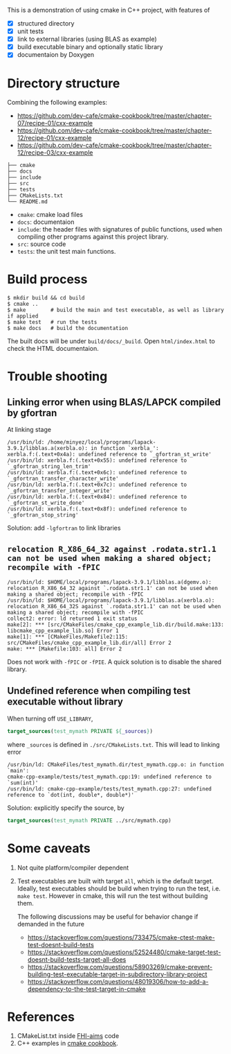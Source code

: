 This is a demonstration of using cmake in C++ project, with features of

- [X] structured directory
- [X] unit tests
- [X] link to external libraries (using BLAS as example)
- [X] build executable binary and optionally static library
- [X] documentaion by Doxygen

# Directory structure

Combining the following examples:
- <https://github.com/dev-cafe/cmake-cookbook/tree/master/chapter-07/recipe-01/cxx-example>
- <https://github.com/dev-cafe/cmake-cookbook/tree/master/chapter-12/recipe-01/cxx-example>
- <https://github.com/dev-cafe/cmake-cookbook/tree/master/chapter-12/recipe-03/cxx-example>

```
├── cmake
├── docs
├── include
├── src
├── tests
├── CMakeLists.txt
└── README.md
```

- `cmake`: cmake load files
- `docs`: documentaion
- `include`: the header files with signatures of public functions, used when compiling other programs against this project library.
- `src`: source code
- `tests`: the unit test main functions.

# Build process

```shell
$ mkdir build && cd build
$ cmake ..
$ make        # build the main and test executable, as well as library if applied
$ make test   # run the tests
$ make docs   # build the documentation
```

The built docs will be under `build/docs/_build`. Open `html/index.html` to check the HTML documentaion.

# Trouble shooting

## Linking error when using BLAS/LAPCK compiled by gfortran

At linking stage

```
/usr/bin/ld: /home/minyez/local/programs/lapack-3.9.1/libblas.a(xerbla.o): in function `xerbla_':
xerbla.f:(.text+0x4a): undefined reference to `_gfortran_st_write'
/usr/bin/ld: xerbla.f:(.text+0x55): undefined reference to `_gfortran_string_len_trim'
/usr/bin/ld: xerbla.f:(.text+0x6c): undefined reference to `_gfortran_transfer_character_write'
/usr/bin/ld: xerbla.f:(.text+0x7c): undefined reference to `_gfortran_transfer_integer_write'
/usr/bin/ld: xerbla.f:(.text+0x84): undefined reference to `_gfortran_st_write_done'
/usr/bin/ld: xerbla.f:(.text+0x8f): undefined reference to `_gfortran_stop_string'
```

Solution: add `-lgfortran` to link libraries

## `relocation R_X86_64_32 against .rodata.str1.1 can not be used when making a shared object; recompile with -fPIC`

```
/usr/bin/ld: $HOME/local/programs/lapack-3.9.1/libblas.a(dgemv.o): relocation R_X86_64_32 against `.rodata.str1.1' can not be used when making a shared object; recompile with -fPIC
/usr/bin/ld: $HOME/local/programs/lapack-3.9.1/libblas.a(xerbla.o): relocation R_X86_64_32S against `.rodata.str1.1' can not be used when making a shared object; recompile with -fPIC
collect2: error: ld returned 1 exit status
make[2]: *** [src/CMakeFiles/cmake_cpp_example_lib.dir/build.make:133: libcmake_cpp_example_lib.so] Error 1
make[1]: *** [CMakeFiles/Makefile2:115: src/CMakeFiles/cmake_cpp_example_lib.dir/all] Error 2
make: *** [Makefile:103: all] Error 2
```

Does not work with `-fPIC` or `-fPIE`.
A quick solution is to disable the shared library.

## Undefined reference when compiling test executable without library

When turning off `USE_LIBRARY`,

```cmake
target_sources(test_mymath PRIVATE ${_sources})
```

where `_sources` is defined in `./src/CMakeLists.txt`. This will lead to linking error

```
/usr/bin/ld: CMakeFiles/test_mymath.dir/test_mymath.cpp.o: in function `main':
cmake-cpp-example/tests/test_mymath.cpp:19: undefined reference to `sum(int)'
/usr/bin/ld: cmake-cpp-example/tests/test_mymath.cpp:27: undefined reference to `dot(int, double*, double*)'
```

Solution: explicitly specify the source, by

```cmake
target_sources(test_mymath PRIVATE ../src/mymath.cpp)
```

# Some caveats

1. Not quite platform/compiler dependent
2. Test executables are built with target `all`, which is the default target.
    Ideally, test executables should be build when trying to run the test, i.e. `make test`. However in cmake, this will
    run the test without building them.

    The following discussions may be useful for behavior change if demanded in the future
    - <https://stackoverflow.com/questions/733475/cmake-ctest-make-test-doesnt-build-tests>
    - <https://stackoverflow.com/questions/52524480/cmake-target-test-doesnt-build-tests-target-all-does>
    - <https://stackoverflow.com/questions/58903269/cmake-prevent-building-test-executable-target-in-subdirectory-library-project>
    - <https://stackoverflow.com/questions/48019306/how-to-add-a-dependency-to-the-test-target-in-cmake>

# References

1. CMakeList.txt inside [FHI-aims](https://fhi-aims.org/) code
2. C++ examples in [cmake cookbook](https://github.com/dev-cafe/cmake-cookbook).
